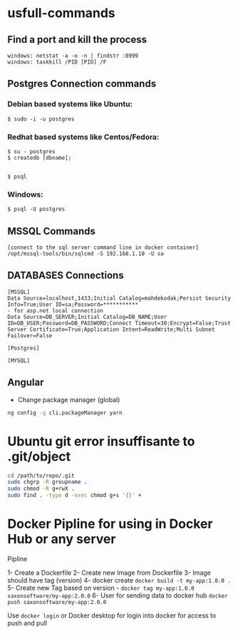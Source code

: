 # usfull-commands

## Find a port and kill the process
```
windows: netstat -a -o -n | findstr :8999
windows: taskkill /PID [PID] /F
```

## Postgres Connection commands

### Debian based systems like Ubuntu:

```$ sudo -i -u postgres```

### Redhat based systems like Centos/Fedora:

```
$ su - postgres
$ createdb [dbname];


$ psql
```

### Windows:

```
$ psql -U postgres
```


## MSSQL Commands

```
[connect to the sql server command line in docker container]
/opt/mssql-tools/bin/sqlcmd -S 192.168.1.10 -U sa
```


## DATABASES Connections

```
[MSSQL]
Data Source=localhost,1433;Initial Catalog=mahdekodak;Persist Security Info=True;User ID=sa;Password=***********
- for asp.net local connection
Data Source=DB_SERVER;Initial Catalog=DB_NAME;User ID=DB_USER;Password=DB_PASSWORD;Connect Timeout=30;Encrypt=False;Trust Server Certificate=True;Application Intent=ReadWrite;Multi Subnet Failover=False

[Postgres]

[MYSQL]

```

## Angular

- Change package manager (global)

```bash
ng config -g cli.packageManager yarn
```

# Ubuntu git error insuffisante to .git/object
```bash
cd /path/to/repo/.git
sudo chgrp -R groupname .
sudo chmod -R g+rwX .
sudo find . -type d -exec chmod g+s '{}' +
```


# Docker Pipline for using in Docker Hub or any server

Pipline

1- Create a Dockerfile
2- Create new Image from Dockerfile
3- Image should have tag (version)
4- docker create ```docker build -t my-app:1.0.0 .```
5- Create new Tag based on version
     - ```docker tag my-app:1.0.0 saxonsoftware/my-app:2.0.0```
6- User for sending data to docker hub ```docker push saxonsoftware/my-app:2.0.0```

Use ```docker login``` or Docker desktop for login into docker for access to push and pull
